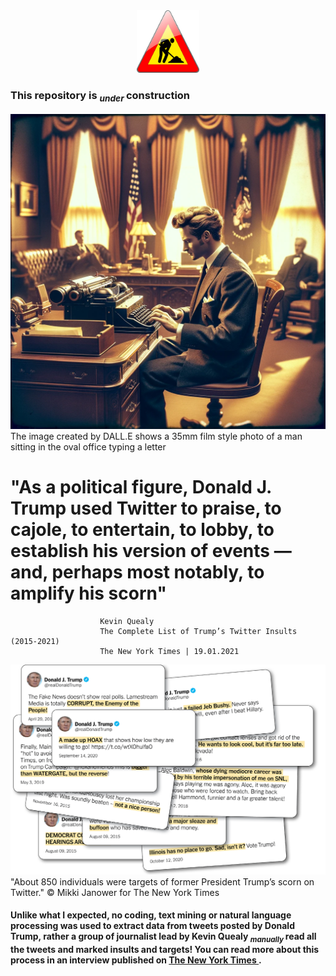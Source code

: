 <div align="center">
    <img src="https://github.com/Htbibalan/PYTHON_COURSE_2024/blob/main/source/construct.webp" width="100" height="100" alt="Icon" title="Icon Title">
</div>


### This repository is <sub>***under*** </sub> construction 






![Banner Image](https://github.com/Htbibalan/PYTHON_COURSE_2024/blob/main/source/trump_old.webp)
The image created by DALL.E shows a 35mm film style photo of a man sitting in the oval office typing a letter

# "As a political figure, Donald J. Trump used Twitter to praise, to cajole, to entertain, to lobby,  to establish his version of events — and, perhaps most notably, to amplify his scorn"
                        Kevin Quealy
                        The Complete List of Trump’s Twitter Insults (2015-2021)
                        The New York Times | 19.01.2021


![the new york times](https://github.com/Htbibalan/PYTHON_COURSE_2024/blob/main/source/0126_ittart-jumbo.webp)
"About 850 individuals were targets of former President Trump’s scorn on Twitter."
© Mikki Janower for The New York Times
#### Unlike what I expected, no coding, text mining or natural language processing was used to extract data from tweets posted by Donald Trump, rather a group of journalist lead by Kevin Quealy <sub>***manually*** </sub> read all the tweets and marked insults and targets! You can read more about this process in an interview published on [The New York Times ](https://www.nytimes.com/2021/01/26/insider/Trump-twitter-insults-list.html).

